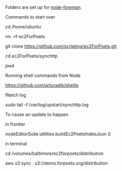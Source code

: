 Folders are set up for <a href="https://github.com/strongloop/node-foreman">node-foreman</a>. 

Commands to start over

cd /home/ubuntu

rm -rf ec2ForPoets

git clone https://github.com/scripting/ec2ForPoets.git

cd ec2ForPoets/synchttp

pwd

Running shell commands from Node

https://github.com/arturadib/shelljs

Watch log

sudo tail -f /var/log/upstart/synchttp.log

To cause an update to happen

in frontier

nodeEditorSuite.utilities.buildEc2PoetsIndexJson ()

in terminal

cd /volumes/baltimore/ec2forpoets/distribution

aws s3 sync . s3://demo.forpoets.org/distribution

